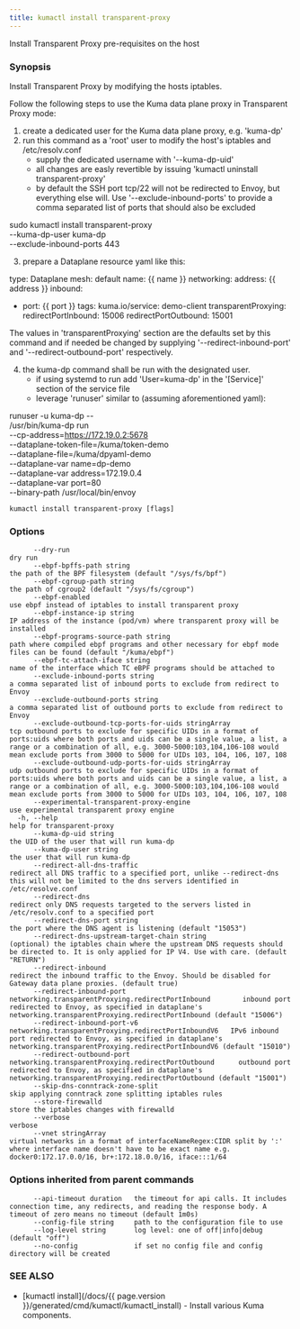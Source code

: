 ```yaml
---
title: kumactl install transparent-proxy
---
```


Install Transparent Proxy pre-requisites on the host

### Synopsis

Install Transparent Proxy by modifying the hosts iptables.

Follow the following steps to use the Kuma data plane proxy in Transparent Proxy mode:

 1) create a dedicated user for the Kuma data plane proxy, e.g. 'kuma-dp'
 2) run this command as a 'root' user to modify the host's iptables and /etc/resolv.conf
    - supply the dedicated username with '--kuma-dp-uid'
    - all changes are easly revertible by issuing 'kumactl uninstall transparent-proxy'
    - by default the SSH port tcp/22 will not be redirected to Envoy, but everything else will.
      Use '--exclude-inbound-ports' to provide a comma separated list of ports that should also be excluded

 sudo kumactl install transparent-proxy \
          --kuma-dp-user kuma-dp \
          --exclude-inbound-ports 443

 3) prepare a Dataplane resource yaml like this:

type: Dataplane
mesh: default
name: {{ name }}
networking:
  address: {{ address }}
  inbound:
  - port: {{ port }}
    tags:
      kuma.io/service: demo-client
  transparentProxying:
    redirectPortInbound: 15006
    redirectPortOutbound: 15001

The values in 'transparentProxying' section are the defaults set by this command and if needed be changed by supplying 
'--redirect-inbound-port' and '--redirect-outbound-port' respectively.

 4) the kuma-dp command shall be run with the designated user. 
    - if using systemd to run add 'User=kuma-dp' in the '[Service]' section of the service file
    - leverage 'runuser' similar to (assuming aforementioned yaml):

runuser -u kuma-dp -- \
  /usr/bin/kuma-dp run \
    --cp-address=https://172.19.0.2:5678 \
    --dataplane-token-file=/kuma/token-demo \
    --dataplane-file=/kuma/dpyaml-demo \
    --dataplane-var name=dp-demo \
    --dataplane-var address=172.19.0.4 \
    --dataplane-var port=80  \
    --binary-path /usr/local/bin/envoy



```
kumactl install transparent-proxy [flags]
```

### Options

```
      --dry-run                                                                         dry run
      --ebpf-bpffs-path string                                                          the path of the BPF filesystem (default "/sys/fs/bpf")
      --ebpf-cgroup-path string                                                         the path of cgroup2 (default "/sys/fs/cgroup")
      --ebpf-enabled                                                                    use ebpf instead of iptables to install transparent proxy
      --ebpf-instance-ip string                                                         IP address of the instance (pod/vm) where transparent proxy will be installed
      --ebpf-programs-source-path string                                                path where compiled ebpf programs and other necessary for ebpf mode files can be found (default "/kuma/ebpf")
      --ebpf-tc-attach-iface string                                                     name of the interface which TC eBPF programs should be attached to
      --exclude-inbound-ports string                                                    a comma separated list of inbound ports to exclude from redirect to Envoy
      --exclude-outbound-ports string                                                   a comma separated list of outbound ports to exclude from redirect to Envoy
      --exclude-outbound-tcp-ports-for-uids stringArray                                 tcp outbound ports to exclude for specific UIDs in a format of ports:uids where both ports and uids can be a single value, a list, a range or a combination of all, e.g. 3000-5000:103,104,106-108 would mean exclude ports from 3000 to 5000 for UIDs 103, 104, 106, 107, 108
      --exclude-outbound-udp-ports-for-uids stringArray                                 udp outbound ports to exclude for specific UIDs in a format of ports:uids where both ports and uids can be a single value, a list, a range or a combination of all, e.g. 3000-5000:103,104,106-108 would mean exclude ports from 3000 to 5000 for UIDs 103, 104, 106, 107, 108
      --experimental-transparent-proxy-engine                                           use experimental transparent proxy engine
  -h, --help                                                                            help for transparent-proxy
      --kuma-dp-uid string                                                              the UID of the user that will run kuma-dp
      --kuma-dp-user string                                                             the user that will run kuma-dp
      --redirect-all-dns-traffic                                                        redirect all DNS traffic to a specified port, unlike --redirect-dns this will not be limited to the dns servers identified in /etc/resolve.conf
      --redirect-dns                                                                    redirect only DNS requests targeted to the servers listed in /etc/resolv.conf to a specified port
      --redirect-dns-port string                                                        the port where the DNS agent is listening (default "15053")
      --redirect-dns-upstream-target-chain string                                       (optional) the iptables chain where the upstream DNS requests should be directed to. It is only applied for IP V4. Use with care. (default "RETURN")
      --redirect-inbound                                                                redirect the inbound traffic to the Envoy. Should be disabled for Gateway data plane proxies. (default true)
      --redirect-inbound-port networking.transparentProxying.redirectPortInbound        inbound port redirected to Envoy, as specified in dataplane's networking.transparentProxying.redirectPortInbound (default "15006")
      --redirect-inbound-port-v6 networking.transparentProxying.redirectPortInboundV6   IPv6 inbound port redirected to Envoy, as specified in dataplane's networking.transparentProxying.redirectPortInboundV6 (default "15010")
      --redirect-outbound-port networking.transparentProxying.redirectPortOutbound      outbound port redirected to Envoy, as specified in dataplane's networking.transparentProxying.redirectPortOutbound (default "15001")
      --skip-dns-conntrack-zone-split                                                   skip applying conntrack zone splitting iptables rules
      --store-firewalld                                                                 store the iptables changes with firewalld
      --verbose                                                                         verbose
      --vnet stringArray                                                                virtual networks in a format of interfaceNameRegex:CIDR split by ':' where interface name doesn't have to be exact name e.g. docker0:172.17.0.0/16, br+:172.18.0.0/16, iface:::1/64
```

### Options inherited from parent commands

```
      --api-timeout duration   the timeout for api calls. It includes connection time, any redirects, and reading the response body. A timeout of zero means no timeout (default 1m0s)
      --config-file string     path to the configuration file to use
      --log-level string       log level: one of off|info|debug (default "off")
      --no-config              if set no config file and config directory will be created
```

### SEE ALSO

* [kumactl install](/docs/{{ page.version }}/generated/cmd/kumactl/kumactl_install)	 - Install various Kuma components.

